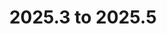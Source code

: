 ---
title: "2025.3 to 2025.5"
linkTitle: "2025.3 to 2025.5"
description: "Instructions to upgrade {{% ctx %}} 2025.3 to 2025.5"
weight: 920 
outOfSupport: true
---
